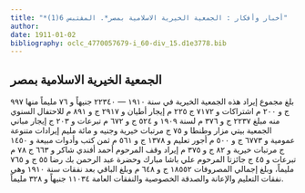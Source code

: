 ```yaml
---
title: "*أخبار وأفكار : الجمعية الخيرية الاسلامية بمصر*. المقتبس 6(1)"
author: 
date: 1911-01-02
bibliography: oclc_4770057679-i_60-div_15.d1e3778.bib
---
```




##  الجمعية الخيرية الاسلامية بمصر 


 بلغ مجموع إيراد هذه الجمعية الخيرية في سنة  ١٩١٠  —  ٢٢٣٤٠  جنيهاً و  ٧٦  مليماً منها  ٩٩٧  ج و  ٢٠٠  م اشتراكات و  ٧١٧٢  ج  ٢٢٥  م إيجار أطيان و  ٢٩١٧  ج و  ٨٩١  م للاحتفال السنوي منه مبلغ  ٢٢٣٧  ج و  ٣٧٦  م لسنة  ١٩٠٩  و  ٥٢٤  ج و  ٦٧٢  م تبرعات و  ٢٠٣  ج إيجار مباني الجمعية بيتي مزار وطنطا و  ٧٥  ج مرتبات خيرية وجنيه و  مائة  مليم إيرادات متنوعة عمومية و  ٦٧٧٣  ج و  ٥٠٠  م أجور تعليم و  ١٣٧٨  ج و  ٥٦١  م ثمن كتب وأدوات مبيعة و  ١٤٥٠  ج مرتبات خيرية و  ٨٢  ج و  ٣٧٥  م إيراد وقف المرحوم أحمد أفندي شاكر و  ٦٦٣  ج  ٧٨  م تبرعات و  ٤٥  ج جائزتا المرحوم علي باشا مبارك وحضرة عبد الرحمن بك رضا  ٥٥  ج و  ٧٦٥  مليماً، وبلغ إجمالي المصروفات  ١٨٥٥٢  ج و  ٦٤٨  م وبلغ الباقي بعد نفقات سنة  ١٩١٠  وهي نفقات التعليم والإعانة والصدقة الخصوصية والنفقات   العامة  ١١٠٣٤  جنيهاً و  ٣٢٨  مليماً. 
